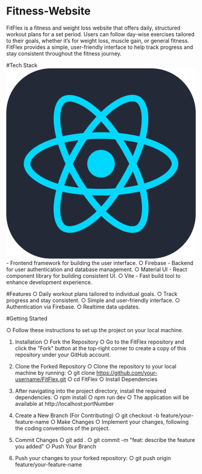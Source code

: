 # Fitness-Website

FitFlex is a fitness and weight loss website that offers daily, structured workout plans for a set period. Users can follow day-wise exercises tailored to their goals, whether it’s for weight loss, muscle gain, or general fitness. FitFlex provides a simple, user-friendly interface to help track progress and stay consistent throughout the fitness journey.

#Tech Stack
  ![react](./src/assets/readme_Icons/react.svg) - Frontend framework for building the user interface.
  ○ Firebase - Backend for user authentication and database management.
  ○ Material UI - React component library for building consistent UI.
  ○ Vite - Fast build tool to enhance development experience.

#Features
  ○ Daily workout plans tailored to individual goals.
  ○ Track progress and stay consistent.
  ○ Simple and user-friendly interface.
  ○ Authentication via Firebase.
  ○ Realtime data updates.

#Getting Started
   
○ Follow these instructions to set up the project on your local machine.

1) Installation
   ○ Fork the Repository
   ○ Go to the FitFlex repository and click the "Fork" button at the top-right corner to create a copy of this   repository    under your GitHub account.

2) Clone the Forked Repository
    ○ Clone the repository to your local machine by running:
    ○ git clone https://github.com/your-username/FitFlex.git
    ○ cd FitFlex
    ○ Install Dependencies
3) After navigating into the project directory, install the required dependencies:
    ○ npm install
    ○ npm run dev
    ○ The application will be available at http://localhost:portNumber

4) Create a New Branch (For Contributing)
   ○ git checkout -b feature/your-feature-name
   ○ Make Changes
   ○ Implement your changes, following the coding conventions of the project.

5) Commit Changes
   ○ git add .
   ○ git commit -m "feat: describe the feature you added"
   ○ Push Your Branch

6) Push your changes to your forked repository:
   ○ git push origin feature/your-feature-name